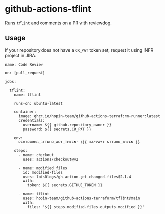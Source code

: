# github-actions-tflint

Runs `tflint` and comments on a PR with reviewdog.

## Usage

If your repository does not have a `CR_PAT` token set, request it using INFR project in JIRA.

```
name: Code Review

on: [pull_request]

jobs:

  tflint:
    name: tflint

    runs-on: ubuntu-latest

    container:
      image: ghcr.io/hopin-team/github-actions-terraform-runner:latest
      credentials:
        username: ${{ github.repository_owner }}
        password: ${{ secrets.CR_PAT }}

    env:
      REVIEWDOG_GITHUB_API_TOKEN: ${{ secrets.GITHUB_TOKEN }}

    steps:
      - name: checkout
        uses: actions/checkout@v2

      - name: modified files
        id: modified-files
        uses: lots0logs/gh-action-get-changed-files@2.1.4
        with:
          token: ${{ secrets.GITHUB_TOKEN }}

      - name: tflint
        uses: hopin-team/github-actions-terraform/tflint@main
        with:
          files: '${{ steps.modified-files.outputs.modified }}'
```

